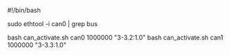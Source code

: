 #!/bin/bash

sudo ethtool -i can0 | grep bus

bash can_activate.sh can0 1000000 "3-3.2:1.0"
bash can_activate.sh can1 1000000 "3-3.3:1.0"
